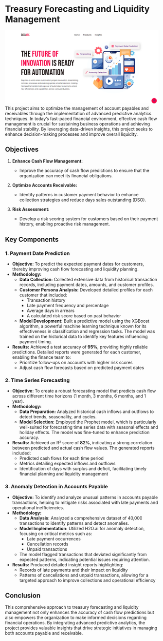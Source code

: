 # Treasury Forecasting and Liquidity Management
![Landing Page](images/img1.png)
This project aims to optimize the management of account payables and receivables through the implementation of advanced predictive analytics techniques. In today’s fast-paced financial environment, effective cash flow management is crucial for sustaining business operations and achieving financial stability. By leveraging data-driven insights, this project seeks to enhance decision-making processes and improve overall liquidity.

## Objectives

1. **Enhance Cash Flow Management:** 
   - Improve the accuracy of cash flow predictions to ensure that the organization can meet its financial obligations.
   
2. **Optimize Accounts Receivable:**
   - Identify patterns in customer payment behavior to enhance collection strategies and reduce days sales outstanding (DSO).

3. **Risk Assessment:**
   - Develop a risk scoring system for customers based on their payment history, enabling proactive risk management.

## Key Components

### 1. Payment Date Prediction
- **Objective:** To predict the expected payment dates for customers, thereby improving cash flow forecasting and liquidity planning.
- **Methodology:**
  - **Data Collection:** Collected extensive data from historical transaction records, including payment dates, amounts, and customer profiles.
  - **Customer Persona Analysis:** Developed detailed profiles for each customer that included:
    - Transaction history
    - Late payment frequency and percentage
    - Average days in arrears
    - A calculated risk score based on past behavior
  - **Model Development:** Built a predictive model using the XGBoost algorithm, a powerful machine learning technique known for its effectiveness in classification and regression tasks. The model was trained on the historical data to identify key features influencing payment timing.
- **Results:** Achieved a test accuracy of **95%**, providing highly reliable predictions. Detailed reports were generated for each customer, enabling the finance team to:
  - Prioritize follow-ups on accounts with higher risk scores
  - Adjust cash flow forecasts based on predicted payment dates

### 2. Time Series Forecasting
- **Objective:** To create a robust forecasting model that predicts cash flow across different time horizons (1 month, 3 months, 6 months, and 1 year).
- **Methodology:**
  - **Data Preparation:** Analyzed historical cash inflows and outflows to detect trends, seasonality, and cycles.
  - **Model Selection:** Employed the Prophet model, which is particularly well-suited for forecasting time series data with seasonal effects and holiday effects. The model was fine-tuned to enhance prediction accuracy.
- **Results:** Achieved an R² score of **82%**, indicating a strong correlation between predicted and actual cash flow values. The generated reports included:
  - Predicted cash flows for each time period
  - Metrics detailing expected inflows and outflows
  - Identification of days with surplus and deficit, facilitating timely financial planning and liquidity management

### 3. Anomaly Detection in Accounts Payable
- **Objective:** To identify and analyze unusual patterns in accounts payable transactions, helping to mitigate risks associated with late payments and operational inefficiencies.
- **Methodology:**
  - **Data Analysis:** Analyzed a comprehensive dataset of 40,000 transactions to identify patterns and detect anomalies.
  - **Model Implementation:** Utilized H2O.ai for anomaly detection, focusing on critical metrics such as:
    - Late payment occurrences
    - Cancellation records
    - Unpaid transactions
  - The model flagged transactions that deviated significantly from expected patterns, indicating potential issues requiring attention.
- **Results:** Produced detailed insight reports highlighting:
  - Records of late payments and their impact on liquidity
  - Patterns of cancellations and unpaid transactions, allowing for a targeted approach to improve collections and operational efficiency

## Conclusion

This comprehensive approach to treasury forecasting and liquidity management not only enhances the accuracy of cash flow predictions but also empowers the organization to make informed decisions regarding financial operations. By integrating advanced predictive analytics, the project provides valuable insights that drive strategic initiatives in managing both accounts payable and receivable.
